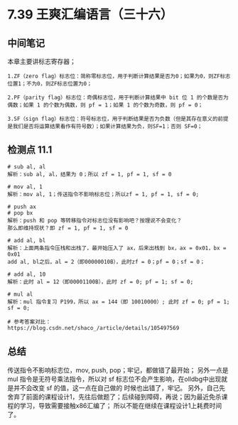 # 7.39 王爽汇编语言（三十六）

## 中间笔记
本章主要讲标志寄存器；
```shell
1.ZF（zero flag）标志位：简称零标志位，用于判断计算结果是否为0；如果为0，则ZF标志位置1；不为0，则ZF标志位置为0；

2.PF（parity flag）标志位：奇偶标志位，用于判断计算结果中 bit 位 1 的个数是否为偶数；如果 1 的个数为偶数，则 pf = 1；如果 1 的个数为奇数，则 pf = 0；

3.SF（sign flag）标志位：符号标志位，用于判断结果是否为负数（但是其存在意义的前提是我们是否将运算结果看作有符号数）；如果计算结果为负，则SF=1；否则 SF=0；
```

## 检测点 11.1
```shell
# sub al, al      
解析：sub al, al，结果为 0；所以 zf = 1, pf = 1, sf = 0

# mov al, 1
解析：mov al, 1；传送指令不影响标志位；所以zf = 1, pf = 1, sf = 0;

# push ax
# pop bx
解析：push 和 pop 等转移指令对标志位没有影响吧？按理说不会变化？
那么即维持现状？即 zf = 1, pf = 1, sf = 0 

# add al, bl
解析：上面两条指令压栈和出栈了，最开始压入了 ax，后来出栈到 bx，ax = 0x01，bx = 0x01
add al, bl之后，al = 2（即00000010B），此时zf = 0；pf = 0；sf = 0；

# add al, 10
解析：此时 al = 12（即00001100B），此时 zf = 0; pf = 1; sf = 0;

# mul al
解析：mul 指令复习 P199，所以 ax = 144（即 10010000）; 此时 zf = 0; pf = 1; sf = 0;

# 参考答案对比：
https://blog.csdn.net/shaco_/article/details/105497569
```

## 总结
传送指令不影响标志位，mov, push, pop；牢记，都做错了最开始；
另外一点是 mul 指令是无符号乘法指令，所以对 sf 标志位不会产生影响，在olldbg中出现就是并不会改变 sf 的值，这一点在自己做的
时候也出错了，牢记。
另外，自己先舍弃了前面的课程设计1，先往后做题了；后续碰到障碍，再说；因为最近免杀课程的学习，导致需要接触x86汇编了；
所以不能在继续在课程设计1上耗费时间了。